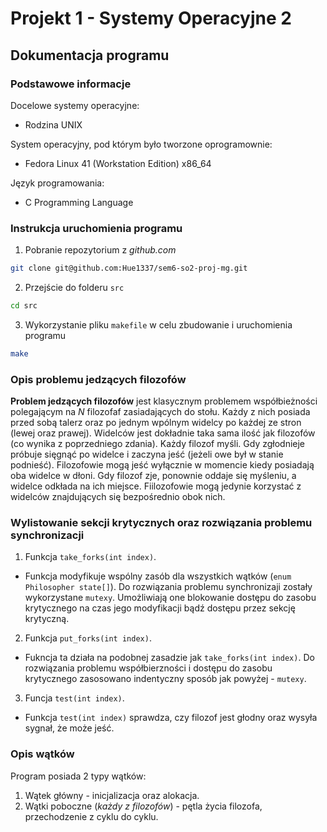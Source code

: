 # Projekt 1 - Systemy Operacyjne 2

## Dokumentacja programu
### Podstawowe informacje
Docelowe systemy operacyjne:
- Rodzina UNIX

System operacyjny, pod którym było tworzone oprogramownie:
- Fedora Linux 41 (Workstation Edition) x86_64

Język programowania:
- C Programming Language

### Instrukcja uruchomienia programu
1. Pobranie repozytorium z *github.com*
```bash
git clone git@github.com:Hue1337/sem6-so2-proj-mg.git
```

2. Przejście do folderu `src`
```bash
cd src
```

3. Wykorzystanie pliku `makefile` w celu zbudowanie i uruchomienia programu
```bash
make
```

### Opis problemu jedzących filozofów
**Problem jedzących filozofów** jest klasycznym problemem współbieżności polegającym na $N$ filozofaf zasiadających do stołu. Każdy z nich posiada przed sobą talerz oraz po jednym wpólnym widelcy po każdej ze stron (lewej oraz prawej). Widelców jest dokładnie taka sama ilość jak filozofów (co wynika z poprzedniego zdania). Każdy filozof myśli. Gdy zgłodnieje próbuje sięgnąć po widelce i zaczyna jeść (jeżeli owe był w stanie podnieść). Filozofowie mogą jeść wyłącznie w momencie kiedy posiadają oba widelce w dłoni. Gdy filozof zje, ponownie oddaje się myśleniu, a widelce odkłada na ich miejsce. Fiilozofowie mogą jedynie korzystać z widelców znajdujących się bezpośrednio obok nich.

### Wylistowanie sekcji krytycznych oraz rozwiązania problemu synchronizacji
1. Funkcja `take_forks(int index)`.
- Funkcja modyfikuje wspólny zasób dla wszystkich wątków (`enum Philosopher state[]`). Do rozwiązania problemu synchronizaji zostały wykorzystane `mutexy`. Umożliwiają one blokowanie dostępu do zasobu krytycznego na czas jego modyfikacji bądź dostępu przez sekcję krytyczną.

2. Funkcja `put_forks(int index)`. 
- Fukncja ta działa na podobnej zasadzie jak `take_forks(int index)`. Do rozwiązania problemu współbierzności i dostępu do zasobu krytycznego zasosowano indentyczny sposób jak powyżej - `mutexy`.

3. Funcja `test(int index)`.
- Funkcja `test(int index)` sprawdza, czy filozof jest głodny oraz wysyła sygnał, że może jeść. 

### Opis wątków
Program posiada 2 typy wątków:
1. Wątek główny - inicjalizacja oraz alokacja.
2. Wątki poboczne (*każdy z filozofów*) - pętla życia filozofa, przechodzenie z cyklu do cyklu.


